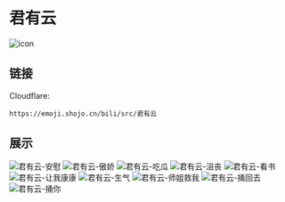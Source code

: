 # 君有云
![icon](https://emoji.shojo.cn/bili/src/君有云/icon.png)
## 链接
Cloudflare:
```
https://emoji.shojo.cn/bili/src/君有云
```
## 展示
![君有云-安慰](https://emoji.shojo.cn/bili/src/君有云/君有云-安慰.png)
![君有云-傲娇](https://emoji.shojo.cn/bili/src/君有云/君有云-傲娇.png)
![君有云-吃瓜](https://emoji.shojo.cn/bili/src/君有云/君有云-吃瓜.png)
![君有云-沮丧](https://emoji.shojo.cn/bili/src/君有云/君有云-沮丧.png)
![君有云-看书](https://emoji.shojo.cn/bili/src/君有云/君有云-看书.png)
![君有云-让我康康](https://emoji.shojo.cn/bili/src/君有云/君有云-让我康康.png)
![君有云-生气](https://emoji.shojo.cn/bili/src/君有云/君有云-生气.png)
![君有云-师姐救我](https://emoji.shojo.cn/bili/src/君有云/君有云-师姐救我.png)
![君有云-捅回去](https://emoji.shojo.cn/bili/src/君有云/君有云-捅回去.png)
![君有云-捅你](https://emoji.shojo.cn/bili/src/君有云/君有云-捅你.png)
